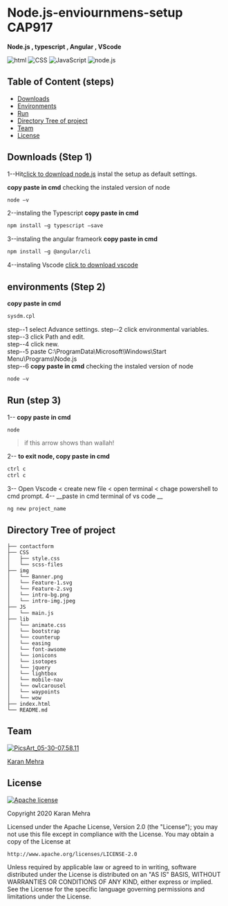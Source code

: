# Node.js-enviournmens-setup CAP917 
__Node.js , typescript  , Angular , VScode__



![html](https://img.shields.io/badge/language-html-blue.svg) ![CSS](https://img.shields.io/badge/design-CSS-brightgreen.svg) ![JavaScript](https://img.shields.io/badge/code-JavaScript-orange.svg)  ![node.js](https://img.shields.io/badge/framework-node.js-blue.svg)

## Table of Content (steps)
  * [Downloads](#downloads)
  * [Environments](#environments)
  * [Run](#run)
  * [Directory Tree of project](#Directory_Tree_of_project)
  * [Team](#team)
  * [License](#license)
  

## Downloads (Step 1)
1--Hit[click to download node.js](https://nodejs.org/dist/v12.18.3/node-v12.18.3-x64.msi)
instal the setup as default settings.

 __copy paste in cmd__
 checking the instaled version of node
 ```bash
node –v 
```
2--instaling the Typescript
 __copy paste in cmd__
 ```bash
npm install –g typescript –save 
```
3--instaling the angular frameork
__copy paste in cmd__
 ```bash
npm install –g @angular/cli 
```

4--instaling Vscode
[click to download vscode](
https://code.visualstudio.com/download#)

## environments (Step 2)
__copy paste in cmd__
 ```bash
 sysdm.cpl
```
step--1 select Advance settings.
step--2 click environmental variables. 
step--3 click Path and edit.    
step--4 click new.  
step--5 paste C:\ProgramData\Microsoft\Windows\Start Menu\Programs\Node.js  
step--6
 __copy paste in cmd__
 checking the instaled version of node
 ```bash
node –v 
```


## Run (step 3)
1-- __copy paste in cmd__
 ```bash
 node
```
> if this arrow shows than wallah!
 
2--  __to exit node, copy paste in cmd__ 
 ```bash
 ctrl c
 ctrl c
```
3-- Open Vscode < create new file < open terminal < chage powershell to cmd prompt.
4-- __paste in cmd terminal of vs code __
 ```bash
 ng new project_name
```


              

## Directory Tree of project
```
├── contactform
├── CSS
│   ├── style.css
│   └── scss-files
├── img
│   └── Banner.png
│   └── Feature-1.svg
│   └── Feature-2.svg
│   └── intro-bg.png
│   └── intro-img.jpeg
├── JS
│   └── main.js
├── lib
│   └── animate.css
│   └── bootstrap
│   └── counterup
│   └── easing
│   └── font-awsome
│   └── ionicons
│   └── isotopes
│   └── jquery
│   └── lightbox
│   └── mobile-nav
│   └── owlcarousel
│   └── waypoints
│   └── wow
├── index.html
└── README.md

```


## Team
<a href="https://imgbb.com/"><img src="https://i.ibb.co/Fs4h7fZ/Pics-Art-05-30-07-58-11.jpg" alt="PicsArt_05-30-07.58.11" border="0">

[Karan Mehra](https://karanmehra7107.github.io/My-Portfolio/index.html)

## License
[![Apache license](https://img.shields.io/badge/license-apache-blue?style=for-the-badge&logo=appveyor)](http://www.apache.org/licenses/LICENSE-2.0e)

Copyright 2020 Karan Mehra

Licensed under the Apache License, Version 2.0 (the "License");
you may not use this file except in compliance with the License.
You may obtain a copy of the License at

    http://www.apache.org/licenses/LICENSE-2.0

Unless required by applicable law or agreed to in writing, software
distributed under the License is distributed on an "AS IS" BASIS,
WITHOUT WARRANTIES OR CONDITIONS OF ANY KIND, either express or implied.
See the License for the specific language governing permissions and
limitations under the License.





